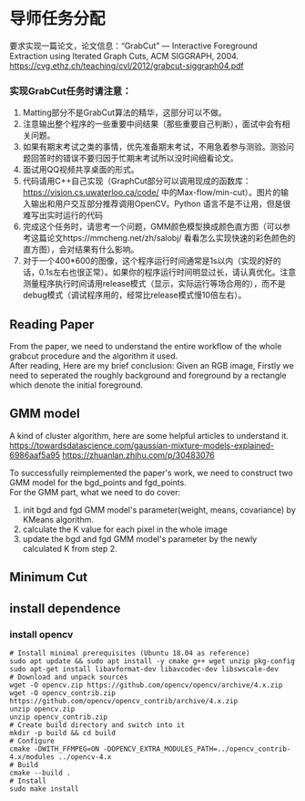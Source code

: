 # 导师任务分配


要求实现一篇论文，论文信息：“GrabCut” — Interactive Foreground Extraction using Iterated Graph Cuts, ACM SIGGRAPH, 2004. https://cvg.ethz.ch/teaching/cvl/2012/grabcut-siggraph04.pdf 


### 实现GrabCut任务时请注意：
1.  Matting部分不是GrabCut算法的精华，这部分可以不做。
2.  注意输出整个程序的一些重要中间结果（那些重要自己判断），面试中会有相关问题。
3.  如果有期末考试之类的事情，优先准备期末考试，不用急着参与测验。测验问题回答时的错误不要归因于忙期末考试所以没时间细看论文。 
4.  面试用QQ视频共享桌面的形式。
5.  代码请用C++自己实现（GraphCut部分可以调用现成的函数库：https://vision.cs.uwaterloo.ca/code/ 中的Max-flow/min-cut）。图片的输入输出和用户交互部分推荐调用OpenCV。Python 语言不是不让用，但是很难写出实时运行的代码
6.  完成这个任务时，请思考一个问题，GMM颜色模型换成颜色直方图（可以参考这篇论文https://mmcheng.net/zh/salobj/ 看看怎么实现快速的彩色颜色的直方图），会对结果有什么影响。
7.  对于一个400*600的图像，这个程序运行时间通常是1s以内（实现的好的话，0.1s左右也很正常）。如果你的程序运行时间明显过长，请认真优化。注意测量程序执行时间请用release模式（显示，实际运行等场合用的），而不是debug模式（调试程序用的，经常比release模式慢10倍左右）。

## Reading Paper
From the paper, we need to understand the entire workflow of the whole grabcut procedure and the algorithm it used.  
After reading, Here are my brief conclusion: Given an RGB image, Firstly we need to seperated the roughly background and foreground by a rectangle which denote the initial foreground.





## GMM model
A kind of cluster algorithm, here are some helpful articles to understand it.  
https://towardsdatascience.com/gaussian-mixture-models-explained-6986aaf5a95
https://zhuanlan.zhihu.com/p/30483076

To successfully reimplemented the paper's work, we need to construct two GMM model for the bgd_points and fgd_points.  
For the GMM part, what we need to do cover:
1. init bgd and fgd GMM model's parameter(weight, means, covariance) by KMeans algorithm.
2. calculate the K value for each pixel in the whole image
3. update the bgd and fgd GMM model's parameter by the newly calculated K from step 2.


## Minimum Cut




## install dependence
### install opencv
```
# Install minimal prerequisites (Ubuntu 18.04 as reference)
sudo apt update && sudo apt install -y cmake g++ wget unzip pkg-config
sudo apt-get install libavformat-dev libavcodec-dev libswscale-dev
# Download and unpack sources
wget -O opencv.zip https://github.com/opencv/opencv/archive/4.x.zip
wget -O opencv_contrib.zip https://github.com/opencv/opencv_contrib/archive/4.x.zip
unzip opencv.zip
unzip opencv_contrib.zip
# Create build directory and switch into it
mkdir -p build && cd build
# Configure
cmake -DWITH_FFMPEG=ON -DOPENCV_EXTRA_MODULES_PATH=../opencv_contrib-4.x/modules ../opencv-4.x
# Build
cmake --build .
# Install 
sudo make install 
```